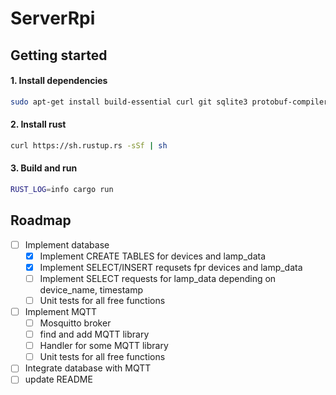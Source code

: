 # ServerRpi


## Getting started

#### 1. Install dependencies
```bash
sudo apt-get install build-essential curl git sqlite3 protobuf-compiler
```

#### 2. Install rust
```bash
curl https://sh.rustup.rs -sSf | sh
```

#### 3. Build and run 
```bash
RUST_LOG=info cargo run
```

## Roadmap
- [ ] Implement database
    - [x] Implement CREATE TABLES for devices and lamp_data
    - [x] Implement SELECT/INSERT requsets fpr devices and lamp_data
    - [ ] Implement SELECT requests for lamp_data depending on device_name, timestamp
    - [ ] Unit tests for all free functions
- [ ] Implement MQTT
    - [ ] Mosquitto broker
    - [ ] find and add MQTT library
    - [ ] Handler for some MQTT library 
    - [ ] Unit tests for all free functions
- [ ] Integrate database with MQTT
- [ ] update README
